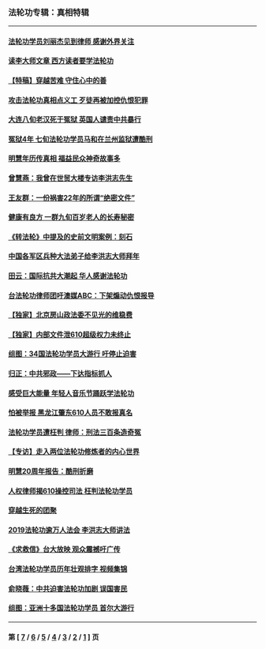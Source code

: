 ### 法轮功专辑：真相特辑
---
#### [法轮功学员刘丽杰见到律师 感谢外界关注](../../pages/nf4389/n13927012.md?05070430) 
#### [读李大师文章 西方读者要学法轮功](../../pages/nf4389/n13925142.md?05070430) 
#### [【特稿】穿越苦难 守住心中的善](../../pages/nf4389/n13784979.md?05070430) 
#### [攻击法轮功真相点义工 歹徒再被加控仇恨犯罪](../../pages/nf4389/n13601019.md?05070430) 
#### [大连八旬老汉死于冤狱 英国人谴责中共暴行](../../pages/nf4389/n13480118.md?05070430) 
#### [冤狱4年 七旬法轮功学员马和在兰州监狱遭酷刑](../../pages/nf4389/n13304688.md?05070430) 
#### [明慧年历传真相 福益民众神奇故事多](../../pages/nf4389/n13294545.md?05070430) 
#### [曾慧燕：我曾在世贸大楼专访李洪志先生](../../pages/nf4389/n12898729.md?05070430) 
#### [王友群：一份祸害22年的所谓“绝密文件”](../../pages/nf4389/n12871750.md?05070430) 
#### [健康有良方 一群九旬百岁老人的长寿秘密](../../pages/nf4389/n12847475.md?05070430) 
#### [《转法轮》中提及的史前文明案例：刻石](../../pages/nf4389/n12758577.md?05070430) 
#### [中国各军区兵种大法弟子给李洪志大师拜年](../../pages/nf4389/n12750047.md?05070430) 
#### [田云：国际抗共大潮起 华人感谢法轮功](../../pages/nf4389/n12357708.md?05070430) 
#### [台法轮功律师团吁澳媒ABC：下架煽动仇恨报导](../../pages/nf4389/n12279917.md?05070430) 
#### [【独家】北京房山政法委不见光的维稳费](../../pages/nf4389/n12031979.md?05070430) 
#### [【独家】内部文件泄610超级权力未终止](../../pages/nf4389/n12023895.md?05070430) 
#### [组图：34国法轮功学员大游行 吁停止迫害](../../pages/nf4389/n11492658.md?05070430) 
#### [归正：中共邪政——下达指标抓人](../../pages/nf4389/n11474770.md?05070430) 
#### [感受巨大能量 年轻人音乐节踊跃学法轮功](../../pages/nf4389/n11441981.md?05070430) 
#### [怕被举报 黑龙江肇东610人员不敢报真名](../../pages/nf4389/n11436499.md?05070430) 
#### [法轮功学员遭枉判 律师：刑法三百条造奇冤](../../pages/nf4389/n11433943.md?05070430) 
#### [【专访】走入两位法轮功修炼者的内心世界](../../pages/nf4389/n11415623.md?05070430) 
#### [明慧20周年报告：酷刑折磨](../../pages/nf4389/n11387954.md?05070430) 
#### [人权律师揭610操控司法 枉判法轮功学员](../../pages/nf4389/n11313370.md?05070430) 
#### [穿越生死的团聚](../../pages/nf4389/n11258922.md?05070430) 
#### [2019法轮功逾万人法会 李洪志大师讲法](../../pages/nf4389/n11265303.md?05070430) 
#### [《求救信》台大放映 观众震撼吁广传](../../pages/nf4389/n10922251.md?05070430) 
#### [台湾法轮功学员历年壮观排字 视频集锦](../../pages/nf4389/n10878789.md?05070430) 
#### [俞晓薇：中共迫害法轮功加剧 误国害民](../../pages/nf4389/n10859260.md?05070430) 
#### [组图：亚洲十多国法轮功学员 首尔大游行](../../pages/nf4389/n10781149.md?05070430) 

---
#### 第 [ [7](./7.md?05070430) / [6](./6.md?05070430) / [5](./5.md?05070430) / [4](./4.md?05070430) / [3](./3.md?05070430) / [2](./2.md?05070430) / [1](./1.md?05070430) ] 页
